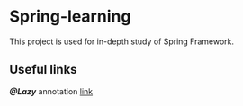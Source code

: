 # Spring-learning

This project is used for in-depth study of Spring Framework.

## Useful links

_**@Lazy**_ annotation [link](https://coderlessons.com/articles/java/spring-lazy-annotatsii-varianty-ispolzovaniia)

